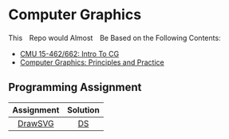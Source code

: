 # Computer Graphics

This　Repo would Almost　Be Based on the Following Contents:

- [CMU 15-462/662: Intro To CG](http://15462.courses.cs.cmu.edu/fall2021/courseinfo)
- [Computer Graphics: Principles and Practice](https://www.amazon.com/Computer-Graphics-Principles-Practice-3rd/dp/0321399528)

## Programming Assignment
|Assignment|Solution|
|:--:|:--:| 
|[DrawSVG](http://462cmu.github.io/asst1_drawsvg/)|[DS]()|
